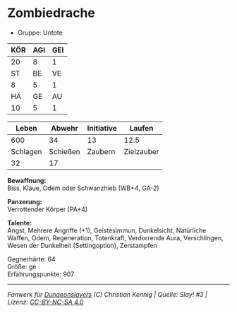 # Zombiedrache  
- Gruppe: Untote  

| KÖR | AGI | GEI |  
| --- | --- | --- |  
| 20  | 8   | 1   |
| ST  | BE  | VE  |  
| 8   | 5   | 1   |
| HÄ  | GE  | AU  |  
| 10  | 5   | 1   |


| Leben    | Abwehr   | Initiative | Laufen     |
| -------- | -------- | ---------- | ---------- |
| 600      | 34       | 13         | 12.5       |
| Schlagen | Schießen | Zaubern    | Zielzauber |
| 32       | 17       |            |            |

**Bewaffnung:**  
Biss, Klaue, Odem oder Schwanzhieb (WB+4, GA-2)

**Panzerung:**  
Verrottender Körper (PA+4)

**Talente:**  
Angst, Mehrere Angriffe (+1), Geistesimmun, Dunkelsicht, Natürliche Waffen, Odem, Regeneration, Totenkraft, Verdorrende Aura, Verschlingen, Wesen der Dunkelheit (Settingoption), Zerstampfen

Gegnerhärte: 64  
Größe: ge  
Erfahrungspunkte: 907  



___
*Fanwerk für [Dungeonslayers](https://www.dungeonslayers.net/) (C) Christian Kennig | Quelle: Slay! #3 | Lizenz: [CC-BY-NC-SA 4.0](https://creativecommons.org/licenses/by-nc-sa/4.0/deed.de)*